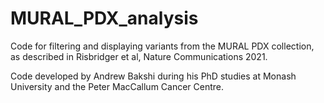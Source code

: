 # MURAL_PDX_analysis
Code for filtering and displaying variants from the MURAL PDX collection, as described in Risbridger et al, Nature Communications 2021.

Code developed by Andrew Bakshi during his PhD studies at Monash University and the Peter MacCallum Cancer Centre.
